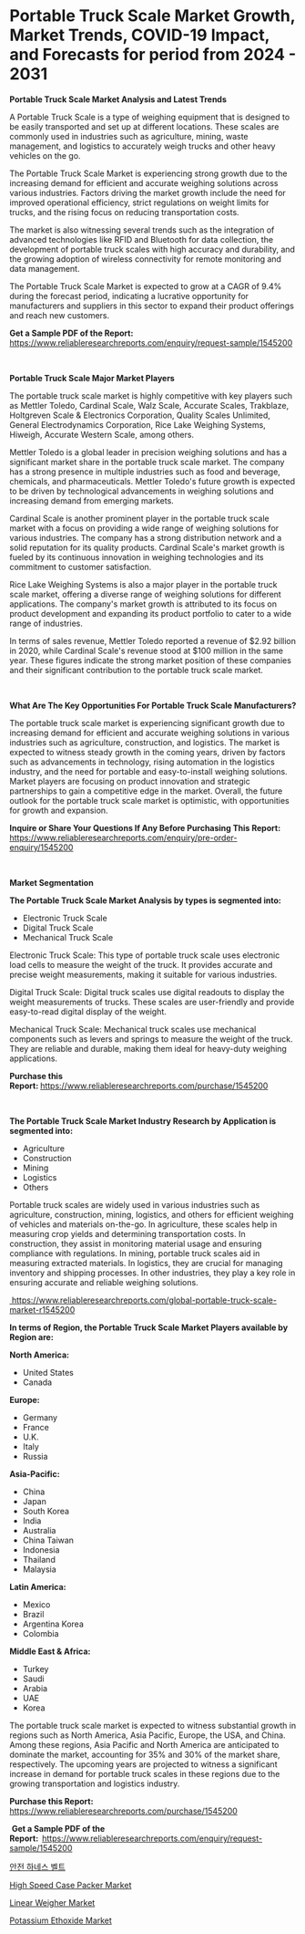 <p><h1>Portable Truck Scale Market Growth, Market Trends, COVID-19 Impact, and Forecasts for period from 2024 - 2031</h1></p><p><strong>Portable Truck Scale Market Analysis and Latest Trends</strong></p>
<p><p>A Portable Truck Scale is a type of weighing equipment that is designed to be easily transported and set up at different locations. These scales are commonly used in industries such as agriculture, mining, waste management, and logistics to accurately weigh trucks and other heavy vehicles on the go.</p><p>The Portable Truck Scale Market is experiencing strong growth due to the increasing demand for efficient and accurate weighing solutions across various industries. Factors driving the market growth include the need for improved operational efficiency, strict regulations on weight limits for trucks, and the rising focus on reducing transportation costs.</p><p>The market is also witnessing several trends such as the integration of advanced technologies like RFID and Bluetooth for data collection, the development of portable truck scales with high accuracy and durability, and the growing adoption of wireless connectivity for remote monitoring and data management.</p><p>The Portable Truck Scale Market is expected to grow at a CAGR of 9.4% during the forecast period, indicating a lucrative opportunity for manufacturers and suppliers in this sector to expand their product offerings and reach new customers.</p></p>
<p><strong>Get a Sample PDF of the Report:&nbsp;</strong> <a href="https://www.reliableresearchreports.com/enquiry/request-sample/1545200">https://www.reliableresearchreports.com/enquiry/request-sample/1545200</a></p>
<p>&nbsp;</p>
<p><strong>Portable Truck Scale Major Market Players</strong></p>
<p><p>The portable truck scale market is highly competitive with key players such as Mettler Toledo, Cardinal Scale, Walz Scale, Accurate Scales, Trakblaze, Holtgreven Scale & Electronics Corporation, Quality Scales Unlimited, General Electrodynamics Corporation, Rice Lake Weighing Systems, Hiweigh, Accurate Western Scale, among others.</p><p>Mettler Toledo is a global leader in precision weighing solutions and has a significant market share in the portable truck scale market. The company has a strong presence in multiple industries such as food and beverage, chemicals, and pharmaceuticals. Mettler Toledo's future growth is expected to be driven by technological advancements in weighing solutions and increasing demand from emerging markets.</p><p>Cardinal Scale is another prominent player in the portable truck scale market with a focus on providing a wide range of weighing solutions for various industries. The company has a strong distribution network and a solid reputation for its quality products. Cardinal Scale's market growth is fueled by its continuous innovation in weighing technologies and its commitment to customer satisfaction.</p><p>Rice Lake Weighing Systems is also a major player in the portable truck scale market, offering a diverse range of weighing solutions for different applications. The company's market growth is attributed to its focus on product development and expanding its product portfolio to cater to a wide range of industries.</p><p>In terms of sales revenue, Mettler Toledo reported a revenue of $2.92 billion in 2020, while Cardinal Scale's revenue stood at $100 million in the same year. These figures indicate the strong market position of these companies and their significant contribution to the portable truck scale market.</p></p>
<p>&nbsp;</p>
<p><strong>What Are The Key Opportunities For Portable Truck Scale Manufacturers?</strong></p>
<p><p>The portable truck scale market is experiencing significant growth due to increasing demand for efficient and accurate weighing solutions in various industries such as agriculture, construction, and logistics. The market is expected to witness steady growth in the coming years, driven by factors such as advancements in technology, rising automation in the logistics industry, and the need for portable and easy-to-install weighing solutions. Market players are focusing on product innovation and strategic partnerships to gain a competitive edge in the market. Overall, the future outlook for the portable truck scale market is optimistic, with opportunities for growth and expansion.</p></p>
<p><strong>Inquire or Share Your Questions If Any Before Purchasing This Report:</strong> <a href="https://www.reliableresearchreports.com/enquiry/pre-order-enquiry/1545200">https://www.reliableresearchreports.com/enquiry/pre-order-enquiry/1545200</a></p>
<p>&nbsp;</p>
<p><strong>Market Segmentation</strong></p>
<p><strong>The Portable Truck Scale Market Analysis by types is segmented into:</strong></p>
<p><ul><li>Electronic Truck Scale</li><li>Digital Truck Scale</li><li>Mechanical Truck Scale</li></ul></p>
<p><p>Electronic Truck Scale: This type of portable truck scale uses electronic load cells to measure the weight of the truck. It provides accurate and precise weight measurements, making it suitable for various industries.</p><p>Digital Truck Scale: Digital truck scales use digital readouts to display the weight measurements of trucks. These scales are user-friendly and provide easy-to-read digital display of the weight.</p><p>Mechanical Truck Scale: Mechanical truck scales use mechanical components such as levers and springs to measure the weight of the truck. They are reliable and durable, making them ideal for heavy-duty weighing applications.</p></p>
<p><strong>Purchase this Report:&nbsp;</strong><a href="https://www.reliableresearchreports.com/purchase/1545200">https://www.reliableresearchreports.com/purchase/1545200</a></p>
<p>&nbsp;</p>
<p><strong>The Portable Truck Scale Market Industry Research by Application is segmented into:</strong></p>
<p><ul><li>Agriculture</li><li>Construction</li><li>Mining</li><li>Logistics</li><li>Others</li></ul></p>
<p><p>Portable truck scales are widely used in various industries such as agriculture, construction, mining, logistics, and others for efficient weighing of vehicles and materials on-the-go. In agriculture, these scales help in measuring crop yields and determining transportation costs. In construction, they assist in monitoring material usage and ensuring compliance with regulations. In mining, portable truck scales aid in measuring extracted materials. In logistics, they are crucial for managing inventory and shipping processes. In other industries, they play a key role in ensuring accurate and reliable weighing solutions.</p></p>
<p><a href="https://www.reliableresearchreports.com/global-portable-truck-scale-market-r1545200">&nbsp;https://www.reliableresearchreports.com/global-portable-truck-scale-market-r1545200</a></p>
<p><strong>In terms of Region, the Portable Truck Scale Market Players available by Region are:</strong></p>
<p>
    <p> <strong> North America: </strong>
        <ul>
            <li>United States</li>
            <li>Canada</li>
        </ul>
        </p> 
    <p> <strong> Europe: </strong>
        <ul>
            <li>Germany</li>
            <li>France</li>
            <li>U.K.</li>
            <li>Italy</li>
            <li>Russia</li>
        </ul>
        </p> 
    <p> <strong> Asia-Pacific: </strong>
        <ul>
            <li>China</li>
            <li>Japan</li>
            <li>South Korea</li>
            <li>India</li>
            <li>Australia</li>
            <li>China Taiwan</li>
            <li>Indonesia</li>
            <li>Thailand</li>
            <li>Malaysia</li>
        </ul>
        </p> 
    <p> <strong> Latin America: </strong>
        <ul>
            <li>Mexico</li>
            <li>Brazil</li>
            <li>Argentina Korea</li>
            <li>Colombia</li>
        </ul>
        </p> 
    <p> <strong> Middle East & Africa: </strong>
        <ul>
            <li>Turkey</li>
            <li>Saudi</li>
            <li>Arabia</li>
            <li>UAE</li>
            <li>Korea</li>
        </ul>
    </p>
    </p>
<p><p>The portable truck scale market is expected to witness substantial growth in regions such as North America, Asia Pacific, Europe, the USA, and China. Among these regions, Asia Pacific and North America are anticipated to dominate the market, accounting for 35% and 30% of the market share, respectively. The upcoming years are projected to witness a significant increase in demand for portable truck scales in these regions due to the growing transportation and logistics industry.</p></p>
<p><strong>Purchase this Report: </strong><a href="https://www.reliableresearchreports.com/purchase/1545200">https://www.reliableresearchreports.com/purchase/1545200</a></p>
<p>&nbsp;<strong>Get a Sample PDF of the Report:&nbsp;&nbsp;</strong><a href="https://www.reliableresearchreports.com/enquiry/request-sample/1545200">https://www.reliableresearchreports.com/enquiry/request-sample/1545200</a></p>
<p><strong></strong></p>
<p><p><a href="https://github.com/JonHarrtis67676y/Market-Research-Report-List-1/blob/main/575997525829.md">안전 하네스 벨트</a></p><p><a href="https://github.com/timeliteaut/Market-Research-Report-List-2/blob/main/high-speed-case-packer-market.md">High Speed Case Packer Market</a></p><p><a href="https://github.com/seekum/Market-Research-Report-List-2/blob/main/linear-weigher-market.md">Linear Weigher Market</a></p><p><a href="https://issuu.com/reportprime-2/docs/potassium-ethoxide-market-size-2030.pptx">Potassium Ethoxide Market</a></p></p>